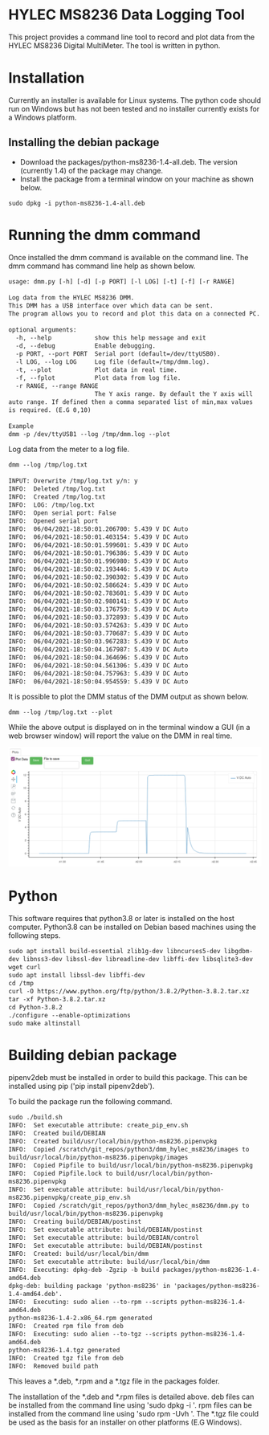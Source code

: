 # HYLEC MS8236 Data Logging Tool
This project provides a command line tool to record and plot data from the HYLEC MS8236 Digital MultiMeter.
The tool is written in python.

# Installation
Currently an installer is available for Linux systems. The python code should run on Windows but has not been tested and no installer currently exists for a Windows platform.

## Installing the debian package
- Download the packages/python-ms8236-1.4-all.deb. The version (currently 1.4) of the package may change.
- Install the package from a terminal window on your machine as shown below.
```
sudo dpkg -i python-ms8236-1.4-all.deb
```

# Running the dmm command
Once installed the dmm command is available on the command line. The dmm command has command line help as shown below.

```
usage: dmm.py [-h] [-d] [-p PORT] [-l LOG] [-t] [-f] [-r RANGE]

Log data from the HYLEC MS8236 DMM.
This DMM has a USB interface over which data can be sent.
The program allows you to record and plot this data on a connected PC.

optional arguments:
  -h, --help            show this help message and exit
  -d, --debug           Enable debugging.
  -p PORT, --port PORT  Serial port (default=/dev/ttyUSB0).
  -l LOG, --log LOG     Log file (default=/tmp/dmm.log).
  -t, --plot            Plot data in real time.
  -f, --fplot           Plot data from log file.
  -r RANGE, --range RANGE
                        The Y axis range. By default the Y axis will auto range. If defined then a comma separated list of min,max values is required. (E.G 0,10)

Example
dmm -p /dev/ttyUSB1 --log /tmp/dmm.log --plot
```

Log data from the meter to a log file.

```
dmm --log /tmp/log.txt

INPUT: Overwrite /tmp/log.txt y/n: y
INFO:  Deleted /tmp/log.txt
INFO:  Created /tmp/log.txt
INFO:  LOG: /tmp/log.txt
INFO:  Open serial port: False
INFO:  Opened serial port
INFO:  06/04/2021-18:50:01.206700: 5.439 V DC Auto 
INFO:  06/04/2021-18:50:01.403154: 5.439 V DC Auto 
INFO:  06/04/2021-18:50:01.599601: 5.439 V DC Auto 
INFO:  06/04/2021-18:50:01.796386: 5.439 V DC Auto 
INFO:  06/04/2021-18:50:01.996980: 5.439 V DC Auto 
INFO:  06/04/2021-18:50:02.193446: 5.439 V DC Auto 
INFO:  06/04/2021-18:50:02.390302: 5.439 V DC Auto 
INFO:  06/04/2021-18:50:02.586624: 5.439 V DC Auto 
INFO:  06/04/2021-18:50:02.783601: 5.439 V DC Auto 
INFO:  06/04/2021-18:50:02.980141: 5.439 V DC Auto 
INFO:  06/04/2021-18:50:03.176759: 5.439 V DC Auto 
INFO:  06/04/2021-18:50:03.372893: 5.439 V DC Auto 
INFO:  06/04/2021-18:50:03.574263: 5.439 V DC Auto 
INFO:  06/04/2021-18:50:03.770687: 5.439 V DC Auto 
INFO:  06/04/2021-18:50:03.967283: 5.439 V DC Auto 
INFO:  06/04/2021-18:50:04.167987: 5.439 V DC Auto 
INFO:  06/04/2021-18:50:04.364696: 5.439 V DC Auto 
INFO:  06/04/2021-18:50:04.561306: 5.439 V DC Auto 
INFO:  06/04/2021-18:50:04.757963: 5.439 V DC Auto 
INFO:  06/04/2021-18:50:04.954559: 5.439 V DC Auto
```

It is possible to plot the DMM status of the DMM output as shown below.

```
dmm --log /tmp/log.txt --plot
```

While the above output is displayed on in the terminal window a GUI (in a web browser window) will report the value on the DMM in real time.

![Overview](images/dmm_plot_2.png "Plotting data from the DMM")

# Python
This software requires that python3.8 or later is installed on the host computer. 
Python3.8 can be installed on Debian based machines using the following steps.

```
sudo apt install build-essential zlib1g-dev libncurses5-dev libgdbm-dev libnss3-dev libssl-dev libreadline-dev libffi-dev libsqlite3-dev wget curl
sudo apt install libssl-dev libffi-dev
cd /tmp
curl -O https://www.python.org/ftp/python/3.8.2/Python-3.8.2.tar.xz
tar -xf Python-3.8.2.tar.xz
cd Python-3.8.2
./configure --enable-optimizations
sudo make altinstall
```

# Building debian package

pipenv2deb must be installed in order to build this package. This can be installed using pip ('pip install pipenv2deb').

To build the package run the following command.

```
sudo ./build.sh 
INFO:  Set executable attribute: create_pip_env.sh
INFO:  Created build/DEBIAN
INFO:  Created build/usr/local/bin/python-ms8236.pipenvpkg
INFO:  Copied /scratch/git_repos/python3/dmm_hylec_ms8236/images to build/usr/local/bin/python-ms8236.pipenvpkg/images
INFO:  Copied Pipfile to build/usr/local/bin/python-ms8236.pipenvpkg
INFO:  Copied Pipfile.lock to build/usr/local/bin/python-ms8236.pipenvpkg
INFO:  Set executable attribute: build/usr/local/bin/python-ms8236.pipenvpkg/create_pip_env.sh
INFO:  Copied /scratch/git_repos/python3/dmm_hylec_ms8236/dmm.py to build/usr/local/bin/python-ms8236.pipenvpkg
INFO:  Creating build/DEBIAN/postinst
INFO:  Set executable attribute: build/DEBIAN/postinst
INFO:  Set executable attribute: build/DEBIAN/control
INFO:  Set executable attribute: build/DEBIAN/postinst
INFO:  Created: build/usr/local/bin/dmm
INFO:  Set executable attribute: build/usr/local/bin/dmm
INFO:  Executing: dpkg-deb -Zgzip -b build packages/python-ms8236-1.4-amd64.deb
dpkg-deb: building package 'python-ms8236' in 'packages/python-ms8236-1.4-amd64.deb'.
INFO:  Executing: sudo alien --to-rpm --scripts python-ms8236-1.4-amd64.deb
python-ms8236-1.4-2.x86_64.rpm generated
INFO:  Created rpm file from deb
INFO:  Executing: sudo alien --to-tgz --scripts python-ms8236-1.4-amd64.deb
python-ms8236-1.4.tgz generated
INFO:  Created tgz file from deb
INFO:  Removed build path
```

This leaves a *.deb, *.rpm and a *.tgz file in the packages folder. 

The installation of the *.deb and *.rpm files is detailed above. deb files can be installed from the command line using 'sudo dpkg -i <filename>'. rpm files can be installed from the command line using 'sudo rpm -Uvh <filename>'. The *.tgz file could be used as the basis for an installer on other platforms (E.G  Windows).

